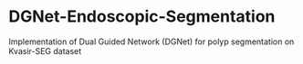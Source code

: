 # DGNet-Endoscopic-Segmentation
Implementation of Dual Guided Network (DGNet) for polyp segmentation on Kvasir-SEG dataset
